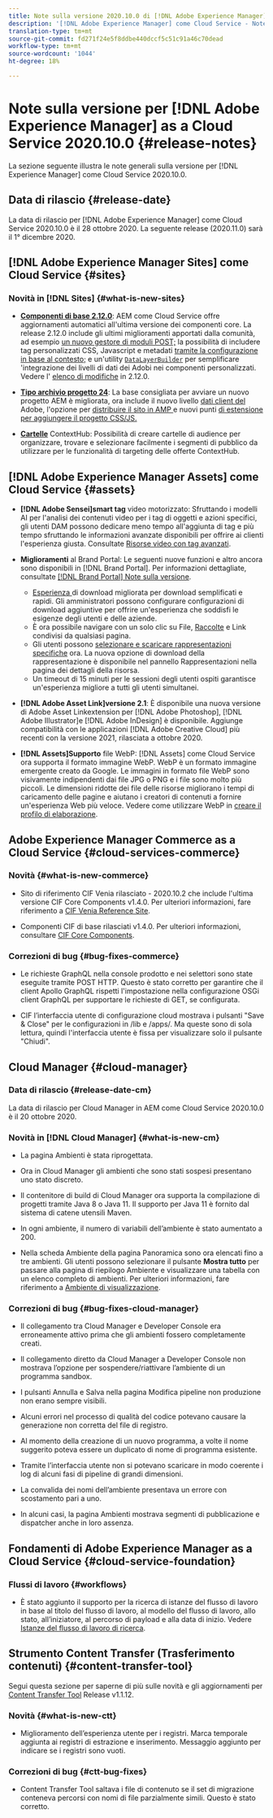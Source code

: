 ```yaml
---
title: Note sulla versione 2020.10.0 di [!DNL Adobe Experience Manager] as a Cloud Service.
description: '[!DNL Adobe Experience Manager] come Cloud Service - Note sulla versione 2020.10.0.'
translation-type: tm+mt
source-git-commit: fd271f24e5f8ddbe440dccf5c51c91a46c70dead
workflow-type: tm+mt
source-wordcount: '1044'
ht-degree: 18%

---
```



# Note sulla versione per [!DNL Adobe Experience Manager] as a Cloud Service 2020.10.0 {#release-notes}

La sezione seguente illustra le note generali sulla versione per [!DNL Experience Manager] come Cloud Service 2020.10.0.

## Data di rilascio {#release-date}

La data di rilascio per [!DNL Adobe Experience Manager] come Cloud Service 2020.10.0 è il 28 ottobre 2020.
La seguente release (2020.11.0) sarà il 1° dicembre 2020.

## [!DNL Adobe Experience Manager Sites] come Cloud Service  {#sites}

### Novità in [!DNL Sites] {#what-is-new-sites}

* **[Componenti di base 2.12.0](https://experienceleague.adobe.com/docs/experience-manager-core-components/using/introduction.html)**: AEM come Cloud Service offre aggiornamenti automatici all&#39;ultima versione dei componenti core. La release 2.12.0 include gli ultimi miglioramenti apportati dalla comunità, ad esempio [un nuovo gestore di moduli POST;](https://experienceleague.adobe.com/docs/experience-manager-core-components/using/components/forms/form-container.html#post-data) la possibilità di includere tag personalizzati CSS, Javascript e metadati [tramite la configurazione in base al contesto;](https://experienceleague.adobe.com/docs/experience-manager-core-components/using/developing/including-clientlibs.html#context-aware-loading) e un&#39;utility [`DataLayerBuilder`](https://experienceleague.adobe.com/docs/experience-manager-core-components/using/developing/data-layer/integrations.html#enabling-custom-components) per semplificare &#39;integrazione dei livelli di dati dei Adobi nei componenti personalizzati. Vedere l&#39; [elenco di modifiche](https://github.com/adobe/aem-core-wcm-components/releases/tag/core.wcm.components.reactor-2.12.0) in 2.12.0.

* **[Tipo archivio progetto 24](https://experienceleague.adobe.com/docs/experience-manager-core-components/using/developing/archetype/overview.html)**: La base consigliata per avviare un nuovo progetto AEM è migliorata, ora include il nuovo livello [ dati client del ](https://experienceleague.adobe.com/docs/experience-manager-core-components/using/developing/data-layer/overview.html) Adobe, l&#39;opzione per  [distribuire il sito in AMP ](https://experienceleague.adobe.com/docs/experience-manager-core-components/using/developing/amp.html) e nuovi punti  [di estensione per aggiungere il progetto CSS/JS.](https://experienceleague.adobe.com/docs/experience-manager-core-components/using/developing/including-clientlibs.html#context-aware-loading)

* **[Cartelle](/help/sites-cloud/authoring/personalization/contexthub-segmentation.md#organizing-segments)** ContextHub: Possibilità di creare cartelle di audience per organizzare, trovare e selezionare facilmente i segmenti di pubblico da utilizzare per le funzionalità di targeting delle offerte ContextHub.

## [!DNL Adobe Experience Manager Assets] come Cloud Service  {#assets}

* **[!DNL Adobe Sensei]smart tag** video motorizzato: Sfruttando i modelli AI per l&#39;analisi dei contenuti video per i tag di oggetti e azioni specifici, gli utenti DAM possono dedicare meno tempo all&#39;aggiunta di tag e più tempo sfruttando le informazioni avanzate disponibili per offrire ai clienti l&#39;esperienza giusta. Consultate [Risorse video con tag avanzati](/help/assets/smart-tags-video-assets.md).

* **Miglioramenti** al Brand Portal: Le seguenti nuove funzioni e altro ancora sono disponibili in  [!DNL Brand Portal]. Per informazioni dettagliate, consultate [[!DNL Brand Portal] Note sulla versione](https://docs.adobe.com/content/help/en/experience-manager-brand-portal/using/introduction/brand-portal-release-notes.html).

   * [Esperienza ](https://docs.adobe.com/content/help/en/experience-manager-brand-portal/using/download/brand-portal-download-assets.html) di download migliorata per download semplificati e rapidi. Gli amministratori possono configurare configurazioni di download aggiuntive per offrire un&#39;esperienza che soddisfi le esigenze degli utenti e delle aziende.
   * È ora possibile navigare con un solo clic su File, [Raccolte](https://docs.adobe.com/content/help/en/experience-manager-brand-portal/using/share/brand-portal-share-collection.html) e Link condivisi da qualsiasi pagina.
   * Gli utenti possono [selezionare e scaricare rappresentazioni specifiche](https://docs.adobe.com/content/help/en/experience-manager-brand-portal/using/download/brand-portal-download-assets.html#download-assets-from-asset-details-page) ora. La nuova opzione di download della rappresentazione è disponibile nel pannello Rappresentazioni nella pagina dei dettagli della risorsa.
   * Un timeout di 15 minuti per le sessioni degli utenti ospiti garantisce un&#39;esperienza migliore a tutti gli utenti simultanei.

* **[!DNL Adobe Asset Link]versione 2.1**: È disponibile una nuova versione di  [ ](https://helpx.adobe.com/enterprise/admin-guide.html/enterprise/using/manage-assets-using-adobe-asset-link.ug.html) Adobe Asset Linkextension per  [!DNL Adobe Photoshop],  [!DNL Adobe Illustrator]e  [!DNL Adobe InDesign] è disponibile. Aggiunge compatibilità con le applicazioni [!DNL Adobe Creative Cloud] più recenti con la versione 2021, rilasciata a ottobre 2020.

* **[!DNL Assets]Supporto** file WebP:  [!DNL Assets] come Cloud Service ora supporta il formato immagine WebP. WebP è un formato immagine emergente creato da Google. Le immagini in formato file WebP sono visivamente indipendenti dai file JPG o PNG e i file sono molto più piccoli. Le dimensioni ridotte dei file delle risorse migliorano i tempi di caricamento delle pagine e aiutano i creatori di contenuti a fornire un&#39;esperienza Web più veloce. Vedere come utilizzare WebP in [creare il profilo di elaborazione](/help/assets/asset-microservices-configure-and-use.md#create-standard-profile).

## Adobe Experience Manager Commerce as a Cloud Service {#cloud-services-commerce}

### Novità {#what-is-new-commerce}

* Sito di riferimento CIF Venia rilasciato - 2020.10.2 che include l&#39;ultima versione CIF Core Components v1.4.0. Per ulteriori informazioni, fare riferimento a [CIF Venia Reference Site](https://github.com/adobe/aem-cif-guides-venia/releases/tag/venia-2020.10.2).

* Componenti CIF di base rilasciati v1.4.0. Per ulteriori informazioni, consultare [CIF Core Components](https://github.com/adobe/aem-core-cif-components/releases/tag/core-cif-components-reactor-1.4.0).

### Correzioni di bug {#bug-fixes-commerce}

* Le richieste GraphQL nella console prodotto e nei selettori sono state eseguite tramite POST HTTP. Questo è stato corretto per garantire che il client Apollo GraphQL rispetti l&#39;impostazione nella configurazione OSGi client GraphQL per supportare le richieste di GET, se configurata.

* CIF l’interfaccia utente di configurazione cloud mostrava i pulsanti &quot;Save &amp; Close&quot; per le configurazioni in /lib e /apps/. Ma queste sono di sola lettura, quindi l&#39;interfaccia utente è fissa per visualizzare solo il pulsante &quot;Chiudi&quot;.

## Cloud Manager {#cloud-manager}

### Data di rilascio {#release-date-cm}

La data di rilascio per Cloud Manager in AEM come Cloud Service 2020.10.0 è il 20 ottobre 2020.

### Novità in [!DNL Cloud Manager] {#what-is-new-cm}

* La pagina Ambienti è stata riprogettata.

* Ora in Cloud Manager gli ambienti che sono stati sospesi presentano uno stato discreto.

* Il contenitore di build di Cloud Manager ora supporta la compilazione di progetti tramite Java 8 o Java 11. Il supporto per Java 11 è fornito dal sistema di catene utensili Maven.

* In ogni ambiente, il numero di variabili dell’ambiente è stato aumentato a 200.

* Nella scheda Ambiente della pagina Panoramica sono ora elencati fino a tre ambienti. Gli utenti possono selezionare il pulsante **Mostra tutto** per passare alla pagina di riepilogo Ambiente e visualizzare una tabella con un elenco completo di ambienti.
Per ulteriori informazioni, fare riferimento a [Ambiente di visualizzazione](/help/implementing/cloud-manager/manage-environments.md#viewing-environment).

### Correzioni di bug {#bug-fixes-cloud-manager}

* Il collegamento tra Cloud Manager e Developer Console era erroneamente attivo prima che gli ambienti fossero completamente creati.

* Il collegamento diretto da Cloud Manager a Developer Console non mostrava l’opzione per sospendere/riattivare l’ambiente di un programma sandbox.

* I pulsanti Annulla e Salva nella pagina Modifica pipeline non produzione non erano sempre visibili.

* Alcuni errori nel processo di qualità del codice potevano causare la generazione non corretta del file di registro.

* Al momento della creazione di un nuovo programma, a volte il nome suggerito poteva essere un duplicato di nome di programma esistente.

* Tramite l’interfaccia utente non si potevano scaricare in modo coerente i log di alcuni fasi di pipeline di grandi dimensioni.

* La convalida dei nomi dell’ambiente presentava un errore con scostamento pari a uno.

* In alcuni casi, la pagina Ambienti mostrava segmenti di pubblicazione e dispatcher anche in loro assenza.

## Fondamenti di Adobe Experience Manager as a Cloud Service {#cloud-service-foundation}

### Flussi di lavoro {#workflows}

* È stato aggiunto il supporto per la ricerca di istanze del flusso di lavoro in base al titolo del flusso di lavoro, al modello del flusso di lavoro, allo stato, all’iniziatore, al percorso di payload e alla data di inizio. Vedere [Istanze del flusso di lavoro di ricerca](https://docs.adobe.com/content/help/en/experience-manager-cloud-service/sites/administering/workflows-administering.html).

## Strumento Content Transfer (Trasferimento contenuti) {#content-transfer-tool}

Segui questa sezione per saperne di più sulle novità e gli aggiornamenti per [Content Transfer Tool](https://docs.adobe.com/content/help/en/experience-manager-cloud-service/moving/cloud-migration/content-transfer-tool/overview-content-transfer-tool.html) Release v1.1.12.

### Novità {#what-is-new-ctt}

* Miglioramento dell’esperienza utente per i registri. Marca temporale aggiunta ai registri di estrazione e inserimento. Messaggio aggiunto per indicare se i registri sono vuoti.

### Correzioni di bug {#ctt-bug-fixes}

* Content Transfer Tool saltava i file di contenuto se il set di migrazione conteneva percorsi con nomi di file parzialmente simili. Questo è stato corretto.
